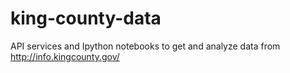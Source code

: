 # king-county-data
API services and Ipython notebooks to get and analyze data from http://info.kingcounty.gov/
